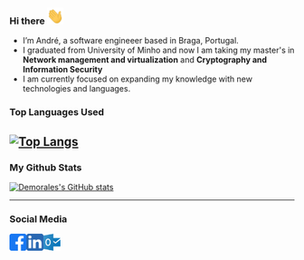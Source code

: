 ### Hi there <img src="https://raw.githubusercontent.com/RisingFisan/RisingFisan/master/hand_wave.gif" width="30px">

- I’m André, a software engineeer based in Braga, Portugal.
- I graduated from University of Minho and now I am taking my master's in **Network management and virtualization** and **Cryptography and Information Security**
- I am currently focused on expanding my knowledge with new technologies and languages.

### Top Languages Used
[![Top Langs](https://github-readme-stats.vercel.app/api/top-langs/?username=Demorales1998&layout=compact&theme=radical&langs_count=8)](https://github.com/Demorales1998/)
----------------------------------------

### My Github Stats
[![Demorales's GitHub stats](https://github-readme-stats.vercel.app/api?username=Demorales1998&show_icons=true&theme=radical)](https://github.com/Demorales1998/)

----------------------------------------

### Social Media

<a target="_blank" href="https://www.facebook.com/andre.morais1998">
  <img align="left" alt="Facebook" width="30px" src="https://github.com/Zayts3v/Zayts3v/blob/main/Faceboook.svg" />
</a>
<a target="_blank" href="https://www.linkedin.com/in/andremorais1998/">
  <img align="left" alt="LinkedIN" width="30px" src="https://github.com/Zayts3v/Zayts3v/blob/main/LinkedIN.svg" />
</a>
<a target="_blank" href="mailto:andre_morais98@hotmail.com">
  <img align="left" alt="Mail" width="30px" src="https://github.com/Zayts3v/Zayts3v/blob/main/Outlook.svg" />
</a>


